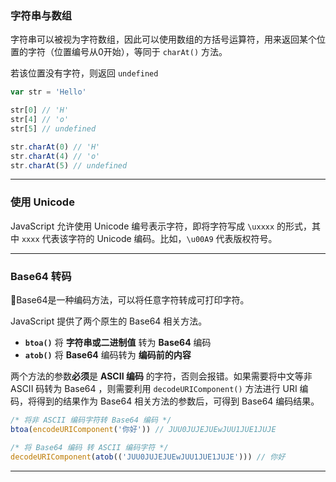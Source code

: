 ### 字符串与数组

字符串可以被视为字符数组，因此可以使用数组的方括号运算符，用来返回某个位置的字符（位置编号从0开始），等同于 `charAt()` 方法。

若该位置没有字符，则返回 `undefined`

```javascript
var str = 'Hello'

str[0] // 'H'
str[4] // 'o'
str[5] // undefined

str.charAt(0) // 'H'
str.charAt(4) // 'o'
str.charAt(5) // undefined
```

---

### 使用 **Unicode**

JavaScript 允许使用 Unicode 编号表示字符，即将字符写成 `\uxxxx` 的形式，其中 `xxxx` 代表该字符的 Unicode 编码。比如，`\u00A9` 代表版权符号。

---

### Base64 转码

Base64是一种编码方法，可以将任意字符转成可打印字符。

JavaScript 提供了两个原生的 Base64 相关方法。

- **`btoa()`** 将 **字符串或二进制值** 转为 **Base64** 编码
- **`atob()`** 将 **Base64** 编码转为 **编码前的内容**

两个方法的参数**必须**是 **ASCII 编码** 的字符，否则会报错。如果需要将中文等非 ASCII 码转为 Base64 ，则需要利用 `decodeURIComponent()` 方法进行 URI 编码，将得到的结果作为 Base64 相关方法的参数后，可得到 Base64 编码结果。

```javascript
/* 将非 ASCII 编码字符转 Base64 编码 */
btoa(encodeURIComponent('你好')) // JUU0JUJEJUEwJUU1JUE1JUJE

/* 将 Base64 编码 转 ASCII 编码字符 */
decodeURIComponent(atob(('JUU0JUJEJUEwJUU1JUE1JUJE'))) // 你好
```

---